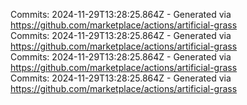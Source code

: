 Commits: 2024-11-29T13:28:25.864Z - Generated via https://github.com/marketplace/actions/artificial-grass
<br>
Commits: 2024-11-29T13:28:25.864Z - Generated via https://github.com/marketplace/actions/artificial-grass
<br>
Commits: 2024-11-29T13:28:25.864Z - Generated via https://github.com/marketplace/actions/artificial-grass
<br>
Commits: 2024-11-29T13:28:25.864Z - Generated via https://github.com/marketplace/actions/artificial-grass
<br>

